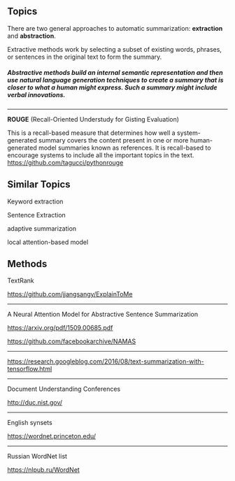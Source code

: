 ## Topics


There are two general approaches to automatic summarization: **extraction** and **abstraction**. 

Extractive methods work by selecting a subset of existing words, phrases, or sentences in the original text to form the summary. 

##### Abstractive methods build an internal semantic representation and then use natural language generation techniques to create a summary that is closer to what a human might express. Such a summary might include verbal innovations.

---


**ROUGE** (Recall-Oriented Understudy for Gisting Evaluation) 

This is a recall-based measure that determines how well a system-generated summary covers the content present in one or more human-generated model summaries known as references. It is recall-based to encourage systems to include all the important topics in the text.
https://github.com/tagucci/pythonrouge


## Similar Topics 


Keyword extraction

Sentence Extraction

adaptive summarization

local attention-based model



## Methods

TextRank

https://github.com/jjangsangy/ExplainToMe

---

A Neural Attention Model for Abstractive Sentence Summarization

https://arxiv.org/pdf/1509.00685.pdf

https://github.com/facebookarchive/NAMAS

---

https://research.googleblog.com/2016/08/text-summarization-with-tensorflow.html

---

Document Understanding Conferences

http://duc.nist.gov/

---

English synsets

https://wordnet.princeton.edu/

---

Russian WordNet list

https://nlpub.ru/WordNet